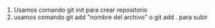 1. Usamos comando git init para crear repositorio
2. usamos comando git add "nombre del archivo" o git add . para subir 

